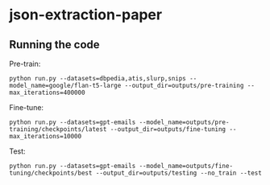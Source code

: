 # json-extraction-paper

## Running the code

Pre-train:

`python run.py --datasets=dbpedia,atis,slurp,snips --model_name=google/flan-t5-large --output_dir=outputs/pre-training --max_iterations=400000`

Fine-tune:

`python run.py --datasets=gpt-emails --model_name=outputs/pre-training/checkpoints/latest --output_dir=outputs/fine-tuning --max_iterations=10000`

Test:

`python run.py --datasets=gpt-emails --model_name=outputs/fine-tuning/checkpoints/best --output_dir=outputs/testing --no_train --test`